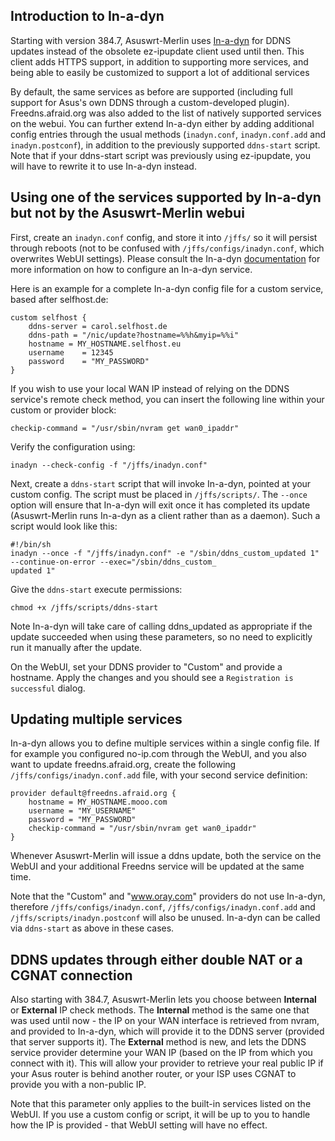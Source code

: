 ## Introduction to In-a-dyn
Starting with version 384.7, Asuswrt-Merlin uses [In-a-dyn](https://github.com/troglobit/inadyn) for DDNS updates instead of the obsolete ez-ipupdate client used until then.  This client adds HTTPS support, in addition to supporting more services, and being able to easily be customized to support a lot of additional services

By default, the same services as before are supported (including full support for Asus's own DDNS through a custom-developed plugin).  Freedns.afraid.org was also added to the list of natively supported services on the webui.  You can further extend In-a-dyn either by adding additional config entries through the usual methods (`inadyn.conf`, `inadyn.conf.add` and `inadyn.postconf`), in addition to the previously supported `ddns-start` script.  Note that if your ddns-start script was previously using ez-ipupdate, you will have to rewrite it to use In-a-dyn instead.


## Using one of the services supported by In-a-dyn but not by the Asuswrt-Merlin webui
First, create an `inadyn.conf` config, and store it into `/jffs/` so it will persist through reboots (not to be confused with `/jffs/configs/inadyn.conf`, which overwrites WebUI settings).  Please consult the In-a-dyn [documentation](https://github.com/troglobit/inadyn) for more information on how to configure an In-a-dyn service.

Here is an example for a complete In-a-dyn config file for a custom service, based after selfhost.de:

```
custom selfhost {
	ddns-server = carol.selfhost.de
	ddns-path = "/nic/update?hostname=%%h&myip=%%i"
	hostname = MY_HOSTNAME.selfhost.eu
	username    = 12345
	password    = "MY_PASSWORD"
}
```

If you wish to use your local WAN IP instead of relying on the DDNS service's remote check method, you can insert the following line within your custom or provider block:

```
checkip-command = "/usr/sbin/nvram get wan0_ipaddr"
```

Verify the configuration using:

```
inadyn --check-config -f "/jffs/inadyn.conf"
```

Next, create a `ddns-start` script that will invoke In-a-dyn, pointed at your custom config. The script must be placed in `/jffs/scripts/`. The `--once` option will ensure that In-a-dyn will exit once it has completed its update (Asuswrt-Merlin runs In-a-dyn as a client rather than as a daemon). Such a script would look like this:

```
#!/bin/sh
inadyn --once -f "/jffs/inadyn.conf" -e "/sbin/ddns_custom_updated 1" --continue-on-error --exec="/sbin/ddns_custom_
updated 1"
```

Give the `ddns-start` execute permissions:

```
chmod +x /jffs/scripts/ddns-start
```

Note In-a-dyn will take care of calling ddns_updated as appropriate if the update succeeded when using these parameters, so no need to explicitly run it manually after the update.

On the WebUI, set your DDNS provider to "Custom" and provide a hostname. Apply the changes and you should see a `Registration is successful` dialog.


## Updating multiple services
In-a-dyn allows you to define multiple services within a single config file.  If for example you configured no-ip.com through the WebUI, and you also want to update freedns.afraid.org, create the following `/jffs/configs/inadyn.conf.add` file, with your second service definition:

```
provider default@freedns.afraid.org {
	hostname = MY_HOSTNAME.mooo.com
	username = "MY_USERNAME"
	password = "MY_PASSWORD"
	checkip-command = "/usr/sbin/nvram get wan0_ipaddr"
}
```

Whenever Asuswrt-Merlin will issue a ddns update, both the service on the WebUI and your additional Freedns service will be updated at the same time.

Note that the "Custom" and "www.oray.com" providers do not use In-a-dyn, therefore `/jffs/configs/inadyn.conf`, `/jffs/configs/inadyn.conf.add` and `/jffs/scripts/inadyn.postconf` will also be unused. In-a-dyn can be called via `ddns-start` as above in these cases.


## DDNS updates through either double NAT or a CGNAT connection
Also starting with 384.7, Asuswrt-Merlin lets you choose between **Internal** or **External** IP check methods.  The **Internal** method is the same one that was used until now - the IP on your WAN interface is retrieved from nvram, and provided to In-a-dyn, which will provide it to the DDNS server (provided that server supports it).  The **External** method is new, and lets the DDNS service provider determine your WAN IP (based on the IP from which you connect with it).  This will allow your provider to retrieve your real public IP if your Asus router is behind another router, or your ISP uses CGNAT to provide you with a non-public IP.

Note that this parameter only applies to the built-in services listed on the WebUI.  If you use a custom config or script, it will be up to you to handle how the IP is provided - that WebUI setting will have no effect.